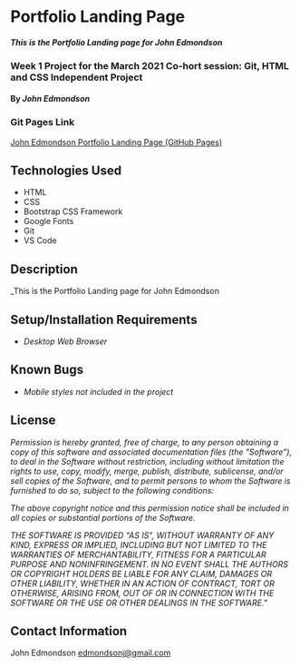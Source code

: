 # Portfolio Landing Page

#### _This is the Portfolio Landing page for John Edmondson_
### Week 1 Project for the March 2021 Co-hort session:  Git, HTML and CSS Independent Project
#### By _**John Edmondson**_

### Git Pages Link
[John Edmondson Portfolio Landing Page (GitHub Pages)](http://basicjohn.github.io/portfolio)

## Technologies Used

* HTML
* CSS
* Bootstrap CSS Framework
* Google Fonts
* Git
* VS Code

## Description

_This is the Portfolio Landing page for John Edmondson

## Setup/Installation Requirements

* _Desktop Web Browser_

## Known Bugs

* _Mobile styles not included in the project_

## License 

_Permission is hereby granted, free of charge, to any person obtaining a copy of this software and associated documentation files (the "Software"), to deal in the Software without restriction, including without limitation the rights to use, copy, modify, merge, publish, distribute, sublicense, and/or sell copies of the Software, and to permit persons to whom the Software is furnished to do so, subject to the following conditions:_

_The above copyright notice and this permission notice shall be included in all copies or substantial portions of the Software._

_THE SOFTWARE IS PROVIDED "AS IS", WITHOUT WARRANTY OF ANY KIND, EXPRESS OR IMPLIED, INCLUDING BUT NOT LIMITED TO THE WARRANTIES OF MERCHANTABILITY, FITNESS FOR A PARTICULAR PURPOSE AND NONINFRINGEMENT. IN NO EVENT SHALL THE AUTHORS OR COPYRIGHT HOLDERS BE LIABLE FOR ANY CLAIM, DAMAGES OR OTHER LIABILITY, WHETHER IN AN ACTION OF CONTRACT, TORT OR OTHERWISE, ARISING FROM, OUT OF OR IN CONNECTION WITH THE SOFTWARE OR THE USE OR OTHER DEALINGS IN THE SOFTWARE."_ 

## Contact Information

John Edmondson edmondsonj@gmail.com